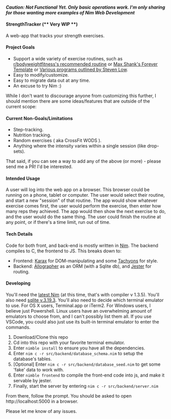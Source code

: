 #### ***Caution: Not Functional Yet.  Only basic operations work.  I'm only sharing for those wanting more examples of Nim Web Development*** ####
#### StrengthTracker (** Very WIP **)

A web-app that tracks your strength exercises.

#### Project Goals

* Support a wide variety of exercise routines, such as [r/bodyweightfitness's recommended routine](https://www.reddit.com/r/bodyweightfitness/wiki/kb/recommended_routine#wiki_welcome_to_the_recommended_routine) or [Max Shank's Forever Template](https://maxshank.com/strength-conditioning/forever/) or 
[Various programs outlined by Steven Low](http://stevenlow.org/the-fundamentals-of-bodyweight-strength-training/).
* Easy to modify/customize.
* Easy to migrate data out at any time. 
* An excuse to try Nim :)

While I don't want to discourage anyone from customizing this further, I should mention there are some ideas/features that are outside of the current scope:

#### Current Non-Goals/Limitations

* Step-tracking.
* Nutrition tracking.
* Random exercises ( aka CrossFit WODS ).
* Anything where the intensity varies within a single session (like drop-sets).

That said, if you can see a way to add any of the above (or more) - please send me a PR!  I'd be interested.

#### Intended Usage

A user will log into the web app on a browser.  This browser could be running on a phone, tablet or computer.  The user would select their routine, and start a new "session" of that routine.  The app would show whatever exercise comes first, the user would perform the exercise, then enter how many reps they achieved.  The app would then show the next exercise to do, and the user would do the same thing.  The user could finish the routine at any point, or if there's a time limit, run out of time.

#### Tech Details

Code for both front, and back-end is mostly written in [Nim](http://www.nim-lang.org).  The backend compiles to C, the frontend to JS.  This breaks down to:

* Frontend: [Karax](https://github.com/pragmagic/karax) for DOM-manipulating and some [Tachyons](https://tachyons.io/) for style.
* Backend: [Allographer](https://github.com/itsumura-h/nim-allographer) as an ORM (with a Sqlite db), and [Jester](https://github.com/dom96/jester) for routing.

#### Developing

You'll need the [latest Nim](https://nim-lang.org/install.html) (at this time, that's with compiler v 1.3.5).  You'll also need [sqlite v.3.19.3](https://www.sqlite.org/index.html).  You'll also need to decide which terminal emulator to use.  For OS X users, Terminal.app or iTerm2.  For Windows users, I believe just Powershell.  Linux users have an overwhelming amount of emulators to choose from, and I can't possibly list them all.  If you use VSCode, you could also just use its built-in terminal emulator to enter the commands.


1. Download/Clone this repo
2.  Cd into this repo with your favorite terminal emulator.
3.  Enter `nimble install` to ensure you have all the dependencies.
4.  Enter `nim c -r src/backend/database_schema.nim` to setup the database's tables.
5.  [Optional] Enter `nim c -r src/backend/database_seed.nim` to get some 'fake' data to work with.
6. Enter `nimble frontend` to compile the front-end code into js, and make it servable by jester.
7. Finally, start the server by entering `nim c -r src/backend/server.nim`

From there, follow the prompt.  You should be asked to open http://localhost:5000 in a browser.

Please let me know of any issues.